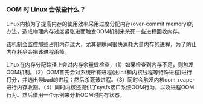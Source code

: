 ### OOM 时 Linux 会做些什么？

Linux内核为了提高内存的使用效率采用过度分配内存(over-commit memory)的办法，造成物理内存过度紧张进而触发OOM机制来杀死一些进程回收内存。

该机制会监控那些占用内存过大，尤其是瞬间很快消耗大量内存的进程，为了防止内存耗尽会把该进程杀掉。

Linux在内存分配路径上会对内存余量做检查，（1）如果检查到内存不足，则触发OOM机制。（2）OOM首先会对系统所有进程(出init和内核线程等特殊进程)进行打分，并选出最bad的进程；然后杀死该进程。（3）同时会触发内核oom_reaper进行内存收割。（4）同时内核还提供了sysfs接口系统OOM行为，以及进程OOM行为。然后借用一个示例来分析OOM时内存状态。
